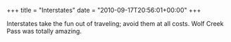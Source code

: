 +++
title = "Interstates"
date = "2010-09-17T20:56:01+00:00"
+++

Interstates take the fun out of traveling; avoid them at all costs.  Wolf Creek Pass was totally amazing.
			